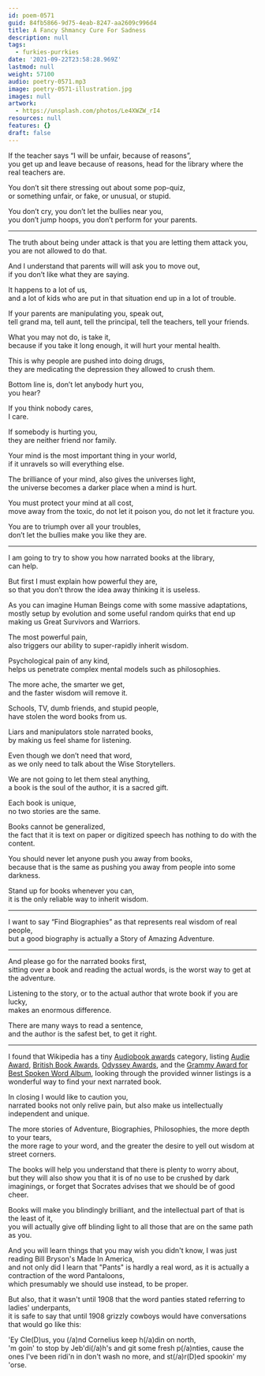 ```yaml
---
id: poem-0571
guid: 84fb5866-9d75-4eab-8247-aa2609c996d4
title: A Fancy Shmancy Cure For Sadness
description: null
tags:
  - furkies-purrkies
date: '2021-09-22T23:58:28.969Z'
lastmod: null
weight: 57100
audio: poetry-0571.mp3
image: poetry-0571-illustration.jpg
images: null
artwork:
  - https://unsplash.com/photos/Le4XWZW_rI4
resources: null
features: {}
draft: false
---
```


If the teacher says “I will be unfair, because of reasons”,\
you get up and leave because of reasons, head for the library where the real teachers are.

You don’t sit there stressing out about some pop-quiz,\
or something unfair, or fake, or unusual, or stupid.

You don’t cry, you don’t let the bullies near you,\
you don’t jump hoops, you don’t perform for your parents.

---

The truth about being under attack is that you are letting them attack you,\
you are not allowed to do that.

And I understand that parents will will ask you to move out,\
if you don’t like what they are saying.

It happens to a lot of us,\
and a lot of kids who are put in that situation end up in a lot of trouble.

If your parents are manipulating you, speak out,\
tell grand ma, tell aunt, tell the principal, tell the teachers, tell your friends.

What you may not do, is take it,\
because if you take it long enough, it will hurt your mental health.

This is why people are pushed into doing drugs,\
they are medicating the depression they allowed to crush them.

Bottom line is, don’t let anybody hurt you,\
you hear?

If you think nobody cares,\
I care.

If somebody is hurting you,\
they are neither friend nor family.

Your mind is the most important thing in your world,\
if it unravels so will everything else.

The brilliance of your mind, also gives the universes light,\
the universe becomes a darker place when a mind is hurt.

You must protect your mind at all cost,\
move away from the toxic, do not let it poison you, do not let it fracture you.

You are to triumph over all your troubles,\
don’t let the bullies make you like they are.

---

I am going to try to show you how narrated books at the library,\
can help.

But first I must explain how powerful they are,\
so that you don’t throw the idea away thinking it is useless.

As you can imagine Human Beings come with some massive adaptations,\
mostly setup by evolution and some useful random quirks that end up making us Great Survivors and Warriors.

The most powerful pain,\
also triggers our ability to super-rapidly inherit wisdom.

Psychological pain of any kind,\
helps us penetrate complex mental models such as philosophies.

The more ache, the smarter we get,\
and the faster wisdom will remove it.

Schools, TV, dumb friends, and stupid people,\
have stolen the word books from us.

Liars and manipulators stole narrated books,\
by making us feel shame for listening.

Even though we don’t need that word,\
as we only need to talk about the Wise Storytellers.

We are not going to let them steal anything,\
a book is the soul of the author, it is a sacred gift.

Each book is unique,\
no two stories are the same.

Books cannot be generalized,\
the fact that it is text on paper or digitized speech has nothing to do with the content.

You should never let anyone push you away from books,\
because that is the same as pushing you away from people into some darkness.

Stand up for books whenever you can,\
it is the only reliable way to inherit wisdom.

---

I want to say “Find Biographies” as that represents real wisdom of real people,\
but a good biography is actually a Story of Amazing Adventure.

---

And please go for the narrated books first,\
sitting over a book and reading the actual words, is the worst way to get at the adventure.

Listening to the story, or to the actual author that wrote book if you are lucky,\
makes an enormous difference.

There are many ways to read a sentence,\
and the author is the safest bet, to get it right.

---

I found that Wikipedia has a tiny [Audiobook awards](https://en.wikipedia.org/wiki/Category:Audiobook_awards) category, listing [Audie Award](https://en.wikipedia.org/wiki/Audie_Award), [British Book Awards](https://en.wikipedia.org/wiki/British_Book_Awards), [Odyssey Awards](https://en.wikipedia.org/wiki/Odyssey_Award), and the [Grammy Award for Best Spoken Word Album](https://en.wikipedia.org/wiki/Grammy_Award_for_Best_Spoken_Word_Album), looking through the provided winner listings is a wonderful way to find your next narrated book.

In closing I would like to caution you,\
narrated books not only relive pain, but also make us intellectually independent and unique.

The more stories of Adventure, Biographies, Philosophies, the more depth to your tears,\
the more rage to your word, and the greater the desire to yell out wisdom at street corners.

The books will help you understand that there is plenty to worry about,\
but they will also show you that it is of no use to be crushed by dark imaginings, or forget that Socrates advises that we should be of good cheer.

Books will make you blindingly brilliant, and the intellectual part of that is the least of it,\
you will actually give off blinding light to all those that are on the same path as you.

And you will learn things that you may wish you didn't know, I was just reading Bill Bryson's Made In America,\
and not only did I learn that "Pants" is hardly a real word, as it is actually a contraction of the word Pantaloons,\
which presumably we should use instead, to be proper.

But also, that it wasn't until 1908 that the word panties stated referring to ladies' underpants,\
it is safe to say that until 1908 grizzly cowboys would have conversations that would go like this:

'Ey Cle(D)us, you (/a)nd Cornelius keep h(/a)din on north,\
'm goin' to stop by Jeb'di(/a)h's and git some fresh p(/a)nties, cause the ones I've been ridi'n in don't wash no more, and st(/a)r(D)ed spookin' my 'orse.
